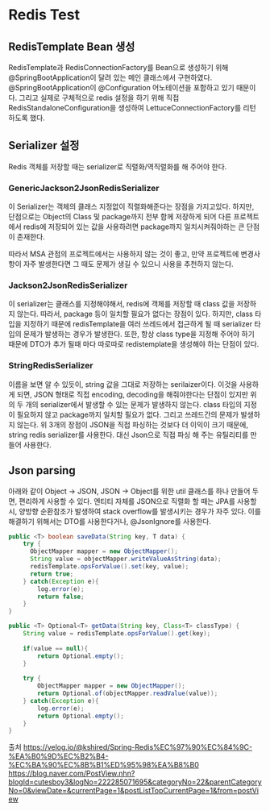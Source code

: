 # Redis Test
## RedisTemplate Bean 생성
RedisTemplate과 RedisConnectionFactory를 Bean으로 생성하기 위해 @SpringBootApplication이 달려 있는 메인 클래스에서 구현하였다.
@SpringBootApplication이 @Configuration 어노테이션을 포함하고 있기 때문이다. 그리고 실제로 구체적으로 redis 설정을 하기 위해 직접
RedisStandaloneConfiguration을 생성하여 LettuceConnectionFactory를 리턴하도록 했다.

## Serializer 설정
Redis 객체를 저장할 때는 serializer로 직렬화/역직렬화를 해 주어야 한다.

### GenericJackson2JsonRedisSerializer
이 Serializer는 객체의 클래스 지정없이 직렬화해준다는 장점을 가지고있다. 하지만, 단점으로는 Object의 Class 및 package까지 전부 함께 
저장하게 되어 다른 프로젝트에서 redis에 저장되어 있는 값을 사용하려면 package까지 일치시켜줘야하는 큰 단점이 존재한다.

따라서 MSA 관점의 프로젝트에서는 사용하지 않는 것이 좋고, 만약 프로젝트에 변경사항이 자주 발생한다면 그 때도 문제가 생길 수 있으니 사용을
추천하지 않는다.

### Jackson2JsonRedisSerializer
이 serializer는 클래스를 지정해야해서, redis에 객체를 저장할 때 class 값을 저장하지 않는다. 따라서, package 등이 일치할 필요가 없다는 
장점이 있다. 하지만, class 타입을 지정하기 때문에 redisTemplate을 여러 쓰레드에서 접근하게 될 때 serializer 타입의 문제가 발생하는 경우가 
발생한다. 또한, 항상 class type을 지정해 주어야 하기 때문에 DTO가 추가 될때 마다 따로따로 redistemplate을 생성해야 하는 단점이 있다.

### StringRedisSerializer
이름을 보면 알 수 있듯이, string 값을 그대로 저장하는 serilaizer이다. 이것을 사용하게 되면, JSON 형태로 직접 encoding, decoding을 
해줘야한다는 단점이 있지만 위의 두 개의 serializer에서 발생할 수 있는 문제가 발생하지 않는다. class 타입의 지정이 필요하지 않고 package까지 
일치할 필요가 없다. 그리고 쓰레드간의 문제가 발생하지 않는다. 위 3개의 장점이 JSON을 직접 파싱하는 것보다 더 이익이 크기 때문에, 
string redis serializer를 사용한다. 대신 Json으로 직접 파싱 해 주는 유틸리티를 만들어 사용한다.

## Json parsing
아래와 같이 Object -> JSON, JSON -> Object를 위한 util 클래스를 하나 만들어 두면, 편리하게 사용할 수 있다. 엔티티 자체를 JSON으로 
직렬화 할 때는 JPA를 사용할 시, 양방향 순환참조가 발생하여 stack overflow를 발생시키는 경우가 자주 있다. 이를 해결하기 위해서는 DTO를 
사용한다거나, @JsonIgnore를 사용한다.

```java
public <T> boolean saveData(String key, T data) {
	try {
      ObjectMapper mapper = new ObjectMapper();
      String value = objectMapper.writeValueAsString(data);
      redisTemplate.opsForValue().set(key, value);
      return true;
    } catch(Exception e){
    	log.error(e);
      	return false;
    }
}

public <T> Optional<T> getData(String key, Class<T> classType) {
	String value = redisTemplate.opsForValue().get(key);
    
    if(value == null){
    	return Optional.empty();
    }
    
	try {
    	ObjectMapper mapper = new ObjectMapper();
     	return Optional.of(objectMapper.readValue(value));
    } catch(Exception e){
    	log.error(e);
      	return Optional.empty();
    }
}
```

출처
https://velog.io/@kshired/Spring-Redis%EC%97%90%EC%84%9C-%EA%B0%9D%EC%B2%B4-%EC%BA%90%EC%8B%B1%ED%95%98%EA%B8%B0
https://blog.naver.com/PostView.nhn?blogId=cutesboy3&logNo=222285071695&categoryNo=22&parentCategoryNo=0&viewDate=&currentPage=1&postListTopCurrentPage=1&from=postView